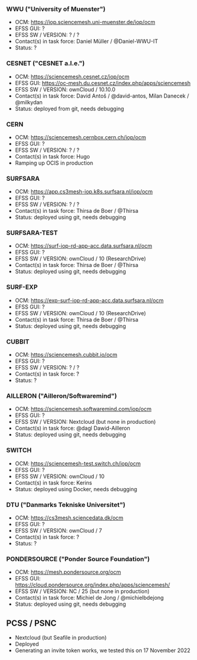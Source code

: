 ### WWU ("University of Muenster")
* OCM: https://iop.sciencemesh.uni-muenster.de/iop/ocm
* EFSS GUI: ?
* EFSS SW / VERSION: ? / ?
* Contact(s) in task force: Daniel Müller / @Daniel-WWU-IT
* Status: ?

### CESNET ("CESNET a.l.e.")
* OCM: https://sciencemesh.cesnet.cz/iop/ocm
* EFSS GUI: https://oc-mesh.du.cesnet.cz/index.php/apps/sciencemesh
* EFSS SW / VERSION: ownCloud / 10.10.0
* Contact(s) in task force: David Antoš / @david-antos, Milan Danecek / @milkydan
* Status: deployed from git, needs debugging

### CERN
* OCM: https://sciencemesh.cernbox.cern.ch/iop/ocm
* EFSS GUI: ?
* EFSS SW / VERSION: ? / ?
* Contact(s) in task force: Hugo
* Ramping up OCIS in production

### SURFSARA
* OCM: https://app.cs3mesh-iop.k8s.surfsara.nl/iop/ocm
* EFSS GUI: ?
* EFSS SW / VERSION: ? / ?
* Contact(s) in task force: Thirsa de Boer / @Thirsa
* Status: deployed using git, needs debugging

### SURFSARA-TEST
* OCM: https://surf-iop-rd-app-acc.data.surfsara.nl/ocm
* EFSS GUI: ?
* EFSS SW / VERSION: ownCloud / 10 (ResearchDrive)
* Contact(s) in task force: Thirsa de Boer / @Thirsa
* Status: deployed using git, needs debugging

### SURF-EXP
* OCM: https://exp-surf-iop-rd-app-acc.data.surfsara.nl/ocm
* EFSS GUI: ?
* EFSS SW / VERSION: ownCloud / 10 (ResearchDrive)
* Contact(s) in task force: Thirsa de Boer / @Thirsa
* Status: deployed using git, needs debugging

### CUBBIT
* OCM: https://sciencemesh.cubbit.io/ocm
* EFSS GUI: ?
* EFSS SW / VERSION: ? / ?
* Contact(s) in task force: ?
* Status: ?

### AILLERON ("Ailleron/Softwaremind")
* OCM: https://sciencemesh.softwaremind.com/iop/ocm
* EFSS GUI: ?
* EFSS SW / VERSION: Nextcloud (but none in production)
* Contact(s) in task force: @dagl Dawid-Ailleron
* Status: deployed using git, needs debugging

### SWITCH
* OCM: https://sciencemesh-test.switch.ch/iop/ocm
* EFSS GUI: ?
* EFSS SW / VERSION: ownCloud / 10
* Contact(s) in task force: Kerins
* Status: deployed using Docker, needs debugging


### DTU ("Danmarks Tekniske Universitet")
* OCM: https://cs3mesh.sciencedata.dk/ocm
* EFSS GUI: ?
* EFSS SW / VERSION: ownCloud / 7 
* Contact(s) in task force: ?
* Status: ?

### PONDERSOURCE ("Ponder Source Foundation")
* OCM: https://mesh.pondersource.org/ocm
* EFSS GUI: https://cloud.pondersource.org/index.php/apps/sciencemesh/
* EFSS SW / VERSION: NC / 25  (but none in production)
* Contact(s) in task force: Michiel de Jong / @michielbdejong
* Status: deployed using git, needs debugging

## PCSS / PSNC
* Nextcloud (but Seafile in production)
* Deployed
* Generating an invite token works, we tested this on 17 November 2022

